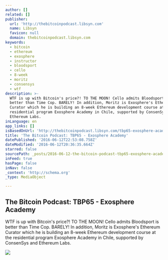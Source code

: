 ```yaml
---
author: []
related: []
publisher:
  url: 'http://thebitcoinpodcast.libsyn.com'
  name: Libsyn
  favicon: null
  domain: thebitcoinpodcast.libsyn.com
keywords:
  - bitcoin
  - ethereum
  - exosphere
  - instructor
  - bloodsport
  - cello
  - 8-week
  - moritz
  - consensys
  - wtf
description: >-
  WTF is up with Bitcoin's price?! TO THE MOON! Cello admits Bloodsport is
  better than Time Cop. BARELY! In addition, Moritz is Exosphere's Ethereum
  Curator which he is building an 8-week Ethereum development course at the
  residential program Exosphere Academy in Chile, supported by ConsenSys and
  Ethereum Labs.
inLanguage: en
app_links: []
isBasedOnUrl: 'http://thebitcoinpodcast.libsyn.com/tbp65-exosphere-academy'
title: 'The Bitcoin Podcast: TBP65 - Exosphere Academy'
datePublished: '2016-06-12T22:53:08.758Z'
dateModified: '2016-06-12T20:36:35.664Z'
starred: false
sourcePath: _posts/2016-06-12-the-bitcoin-podcast-tbp65-exosphere-academy.md
inFeed: true
hasPage: false
inNav: false
_context: 'http://schema.org'
_type: MediaObject

---
```

<article style=""><h1>The Bitcoin Podcast: TBP65 - Exosphere Academy</h1><p>WTF is up with Bitcoin's price?! TO THE MOON! Cello admits Bloodsport is better than Time Cop. BARELY! In addition, Moritz is Exosphere's Ethereum Curator which he is building an 8-week Ethereum development course at the residential program Exosphere Academy in Chile, supported by ConsenSys and Ethereum Labs.</p><img src="http://assets.libsyn.com/content/9551051?height=250&amp;width=250&amp;overlay=true" /></article>